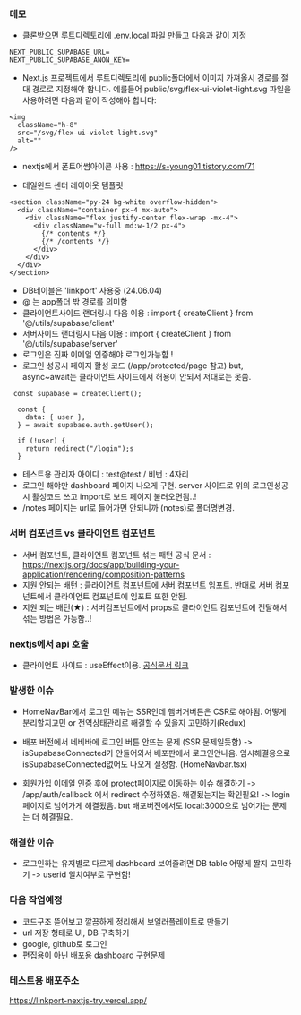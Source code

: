 ### 메모

- 클론받으면 루트디렉토리에 .env.local 파일 만들고 다음과 같이 지정

```
NEXT_PUBLIC_SUPABASE_URL=
NEXT_PUBLIC_SUPABASE_ANON_KEY=
```

- Next.js 프로젝트에서 루트디렉토리에 public폴더에서 이미지 가져올시 경로를 절대 경로로 지정해야 합니다.
  예를들어 public/svg/flex-ui-violet-light.svg 파일을 사용하려면 다음과 같이 작성해야 합니다:

```
<img
  className="h-8"
  src="/svg/flex-ui-violet-light.svg"
  alt=""
/>
```

- nextjs에서 폰트어썸아이콘 사용 : https://s-young01.tistory.com/71

- 테일윈드 센터 레이아웃 템플릿

```
<section className="py-24 bg-white overflow-hidden">
  <div className="container px-4 mx-auto">
    <div className="flex justify-center flex-wrap -mx-4">
      <div className="w-full md:w-1/2 px-4">
        {/* contents */}
        {/* /contents */}
      </div>
    </div>
  </div>
</section>
```

- DB테이블은 'linkport' 사용중 (24.06.04)
- @ 는 app폴더 밖 경로를 의미함
- 클라이언트사이드 랜더링시 다음 이용 : import { createClient } from '@/utils/supabase/client'
- 서버사이드 랜더링시 다음 이용 : import { createClient } from '@/utils/supabase/server'
- 로그인은 진짜 이메일 인증해야 로그인가능함 !
- 로그인 성공시 페이지 활성 코드 (/app/protected/page 참고) but, async~await는 클라이언트 사이드에서 허용이 안되서 저대로는 못씀.

```
 const supabase = createClient();

  const {
    data: { user },
  } = await supabase.auth.getUser();

  if (!user) {
    return redirect("/login");s
  }
```

- 테스트용 관리자 아이디 : test@test / 비번 : 4자리
- 로그인 해야만 dashboard 페이지 나오게 구현. server 사이드로 위의 로그인성공시 활성코드 쓰고 import로 보드 페이지 불러오면됨..!
- /notes 페이지는 url로 들어가면 안되니까 (notes)로 폴더명변경.

### 서버 컴포넌트 vs 클라이언트 컴포넌트
- 서버 컴포넌트, 클라이언트 컴포넌트 섞는 패턴 공식 문서 :  https://nextjs.org/docs/app/building-your-application/rendering/composition-patterns
- 지원 안되는 배턴 : 클라이언트 컴포넌트에 서버 컴포넌트 임포트. 반대로 서버 컴포넌트에서 클라이언트 컴포넌트에 임포트 또한 안됨.
- 지원 되는 배턴(★) : 서버컴포넌트에서 props로 클라이언트 컴포넌트에 전달해서 섞는 방법은 가능함..!

### nextjs에서 api 호출
- 클라이언트 사이드 : useEffect이용. [공식문서 링크](https://nextjs.org/docs/pages/building-your-application/data-fetching/client-side)

### 발생한 이슈
- HomeNavBar에서 로그인 메뉴는 SSR인데 햄버거버튼은 CSR로 해야됨. 어떻게 분리할지고민 or 전역상태관리로 해결할 수 있을지 고민하기(Redux)

- 배포 버전에서 네비바에 로그인 버튼 안뜨는 문제 (SSR 문제일듯함)
-> isSupabaseConnected가 안들어와서 배포판에서 로그인안나옴. 임시해결용으로 isSupabaseConnected없어도 나오게 설정함. (HomeNavbar.tsx)

- 회원가입 이메일 인증 후에 protect페이지로 이동하는 이슈 해결하기 
-> /app/auth/callback 에서 redirect 수정하였음. 해결됬는지는 확인필요!
-> login 페이지로 넘어가게 해결됬음. but 배포버전에서도 local:3000으로 넘어가는 문제는 더 해결필요.

### 해결한 이슈
- 로그인하는 유저별로 다르게 dashboard 보여줄려면 DB table 어떻게 짤지 고민하기 -> userid 일치여부로 구현함!

### 다음 작업예정
- 코드구조 뜯어보고 깔끔하게 정리해서 보일러플레이트로 만들기
- url 저장 형태로 UI, DB 구축하기
- google, github로 로그인
- 편집용이 아닌 배포용 dashboard 구현문제

### 테스트용 배포주소

https://linkport-nextjs-try.vercel.app/
